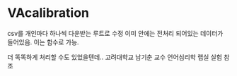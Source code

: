 ﻿# VAcalibration


csv를 개인마다 하나씩 다운받는 루트로 수정 
이미 안에는 전처리 되어있는 데이터가 들어있음.
이는 함수로 가능. 

더 똑똑하게 처리할 수도 있었을텐데..
고려대학교 남기춘 교수 언어심리학 랩실 실험 참조 
